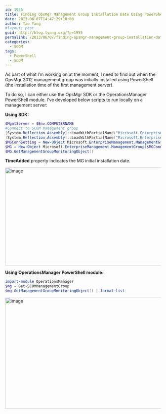 ```yaml
---
id: 1955
title: Finding OpsMgr Management Group Installation Date Using PowerShell
date: 2013-06-07T14:47:29+10:00
author: Tao Yang
#layout: post
guid: http://blog.tyang.org/?p=1955
permalink: /2013/06/07/finding-opsmgr-management-group-installation-date-using-powershell/
categories:
  - SCOM
tags:
  - PowerShell
  - SCOM
---
```

As part of what I’m working on at the moment, I need to find out when the OpsMgr 2012 management group was initially installed using PowerShell (the installation time of the first management server).

To do so, I can either use the OpsMgr SDK or the OperationsManager PowerShell module. I’ve developed below scripts to run locally on a management server:

<strong>Using SDK:</strong>

```powershell
$MgmtServer = $Env:COMPUTERNAME
#Connect to SCOM management group
[System.Reflection.Assembly]::LoadWithPartialName("Microsoft.EnterpriseManagement.OperationsManager.Common") | Out-Null
[System.Reflection.Assembly]::LoadWithPartialName("Microsoft.EnterpriseManagement.OperationsManager") | Out-Null
$MGConnSetting = New-Object Microsoft.EnterpriseManagement.ManagementGroupConnectionSettings($MgmtServer)
$MG = New-Object Microsoft.EnterpriseManagement.ManagementGroup($MGConnSetting)
$MG.GetManagementGroupMonitoringObject()
```


<strong>TimeAdded</strong> property indicates the MG initial installation date.

<a href="http://blog.tyang.org/wp-content/uploads/2013/06/image.png"><img style="background-image: none; padding-left: 0px; padding-right: 0px; display: inline; padding-top: 0px; border: 0px;" title="image" alt="image" src="http://blog.tyang.org/wp-content/uploads/2013/06/image_thumb.png" width="580" height="316" border="0" /></a>

<strong>Using OperationsManager PowerShell module:</strong>

```powershell
import-module OperationsManager
$mg = Get-SCOMManagementGroup
$mg.GetManagementGroupMonitoringObject() | format-list
```

<a href="http://blog.tyang.org/wp-content/uploads/2013/06/image1.png"><img style="background-image: none; padding-left: 0px; padding-right: 0px; display: inline; padding-top: 0px; border: 0px;" title="image" alt="image" src="http://blog.tyang.org/wp-content/uploads/2013/06/image_thumb1.png" width="580" height="359" border="0" /></a>